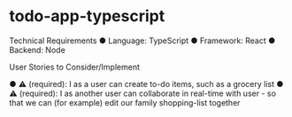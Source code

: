 # todo-app-typescript

Technical Requirements
● Language: TypeScript
● Framework: React
● Backend: Node

User Stories to Consider/Implement

● ⚠ (required): I as a user can create to-do items, such as a grocery list
● ⚠ (required): I as another user can collaborate in real-time with user - so that we can
(for example) edit our family shopping-list together
